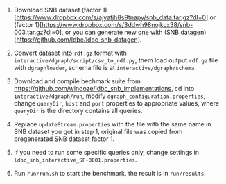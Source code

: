 1. Download SNB dataset (factor 1)[https://www.dropbox.com/s/ajyatjh8s9tnapy/snb_data.tar.gz?dl=0] or (factor 1)[https://www.dropbox.com/s/3ddwh98nojkcx38/snb-003.tar.gz?dl=0], or you can generate new one with (SNB datagen)[https://github.com/ldbc/ldbc_snb_datagen].

2. Convert dataset into `rdf.gz` format with `interactive/dgraph/script/csv_to_rdf.py`, them load output `rdf.gz` file with `dgraphloader`, schema file is at `interactive/dgraph/schema`.

3. Download and compile bechmark suite from https://github.com/windoze/ldbc_snb_implementations, cd into `interactive/dgraph/run`, modify `dgraph_configuration.properties`, change `queryDir`, `host` and `port` properties to appropriate values, where `queryDir` is the directory contains all queries.

4. Replace `updateStream.properties` with the file with the same name in SNB dataset you got in step 1, original file was copied from pregenerated SNB dataset factor 1.

5. If you need to run some specific queries only, change settings in `ldbc_snb_interactive_SF-0001.properties`.

6. Run `run/run.sh` to start the benchmark, the result is in `run/results`.
